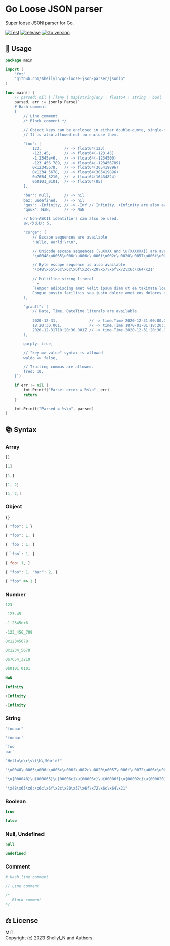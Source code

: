 # Go Loose JSON parser
Super loose JSON parser for Go.

[![Test](https://github.com/shellyln/go-loose-json-parser/actions/workflows/test.yml/badge.svg)](https://github.com/shellyln/go-loose-json-parser/actions/workflows/test.yml)
[![release](https://img.shields.io/github/v/release/shellyln/go-loose-json-parser)](https://github.com/shellyln/go-loose-json-parser/releases)
[![Go version](https://img.shields.io/github/go-mod/go-version/shellyln/go-loose-json-parser)](https://github.com/shellyln/go-loose-json-parser)


## 🚀 Usage

```go
package main

import (
    "fmt"
    "github.com/shellyln/go-loose-json-parser/jsonlp"
)

func main() {
    // parsed: nil | []any | map[string]any | float64 | string | bool | time.Time
    parsed, err := jsonlp.Parse(`
    # Hash comment
    {
        // Line comment
        /* Block comment */

        // Object keys can be enclosed in either double-quote, single-quote, back-quote.
        // It is also allowed not to enclose them.

        "foo": [
            123,          // -> float64(123)
            -123.45,      // -> float64(-123.45)
            -1.2345e+6,   // -> float64(-1234500)
            -123_456_789, // -> float64(-123456789)
            0x12345678,   // -> float64(305419896)
            0x1234_5678,  // -> float64(305419896)
            0o7654_3210,  // -> float64(16434824)
            0b0101_0101,  // -> float64(85)
        ],

        'bar': null,      // -> nil
        baz: undefined,   // -> nil
        "qux": -Infinity, // -> -Inf // Infinity, +Infinity are also available
        "quux": NaN,      // -> NaN

        // Non-ASCII identifiers can also be used.
        あいうえお: 5,

        "corge": [
            // Escape sequences are available
            'Hello, World!\r\n",

            // Unicode escape sequences (\uXXXX and \u{XXXXXX}) are available
            "\u0048\u0065\u006c\u006c\u006f\u002c\u0020\u0057\u006f\u0072\u006c\u0064\u0021"

            // Byte escape sequence is also available
            "\x48\x65\x6c\x6c\x6f\x2c\x20\x57\x6f\x72\x6c\x64\x21"

            // Multiline string literal
            ` +
            `Tempor adipiscing amet velit ipsum diam ut ea takimata lorem gubergren sed laoreet.
            Congue possim facilisis sea justo dolore amet eos dolores est magna.`  + `
        ],

        "grault": [
            // Date, Time, DateTime literals are available

            2020-12-31,              // -> time.Time 2020-12-31:00:00.000Z
            18:20:30.001,            // -> time.Time 1870-01-01T18:20:30.001Z
            2020-12-31T18:20:30.001Z // -> time.Time 2020-12-31:20:30.001Z
        ],

        garply: true,

        // "key => value" syntax is allowed
        waldo => false,

        // Trailing commas are allowed.
        fred: 10,
    }`)

    if err != nil {
        fmt.Printf("Parse: error = %v\n", err)
        return
    }

    fmt.Printf("Parsed = %v\n", parsed)
}
```


## 📚 Syntax

### Array

```js
[]
```

```js
[1]
```

```js
[1,]
```

```js
[1, 2]
```

```js
[1, 2,]
```

### Object

```js
{}
```

```js
{ "foo": 1 }
```

```js
{ "foo": 1, }
```

```js
{ 'foo': 1, }
```

```js
{ `foo`: 1, }
```

```js
{ foo: 1, }
```

```js
{ "foo": 1, "bar": 2, }
```

```js
{ "foo" => 1 }
```

### Number

```js
123
```
```js
-123.45
```
```js
-1.2345e+6
```
```js
-123_456_789
```
```js
0x12345678
```
```js
0x1234_5678
```
```js
0o7654_3210
```
```js
0b0101_0101
```
```js
NaN
```
```js
Infinity
```
```js
+Infinity
```
```js
-Infinity
```

### String

```js
"foobar"
```
```js
'foobar'
```
```js
`foo
bar`
```
```js
"Hello\n\r\v\t\b\fWorld!"
```
```js
"\u0048\u0065\u006c\u006c\u006f\u002c\u0020\u0057\u006f\u0072\u006c\u0064\u0021"
```
```js
"\u{000048}\u{000065}\u{00006c}\u{00006c}\u{00006f}\u{00002c}\u{000020}\u{000057}\u{00006f}\u{000072}\u{00006c}\u{000064}\u{000021}"
```
```js
"\x48\x65\x6c\x6c\x6f\x2c\x20\x57\x6f\x72\x6c\x64\x21"
```

### Boolean

```js
true
```
```js
false
```

### Null, Undefined

```js
null
```
```js
undefined
```

### Comment

```sh
# Hash line comment
```
```js
// Line comment
```
```js
/*
   Block comment
*/
```

## ⚖️ License

MIT  
Copyright (c) 2023 Shellyl_N and Authors.

